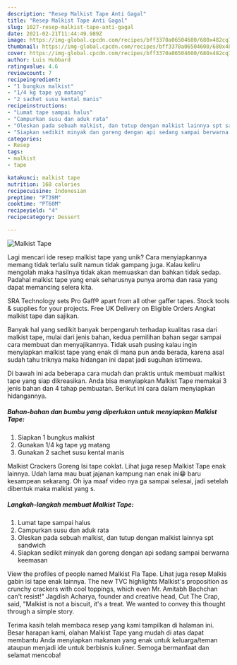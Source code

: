```yaml
---
description: "Resep Malkist Tape Anti Gagal"
title: "Resep Malkist Tape Anti Gagal"
slug: 1027-resep-malkist-tape-anti-gagal
date: 2021-02-21T11:44:49.989Z
image: https://img-global.cpcdn.com/recipes/bff3370a06504600/680x482cq70/malkist-tape-foto-resep-utama.jpg
thumbnail: https://img-global.cpcdn.com/recipes/bff3370a06504600/680x482cq70/malkist-tape-foto-resep-utama.jpg
cover: https://img-global.cpcdn.com/recipes/bff3370a06504600/680x482cq70/malkist-tape-foto-resep-utama.jpg
author: Luis Hubbard
ratingvalue: 4.6
reviewcount: 7
recipeingredient:
- "1 bungkus malkist"
- "1/4 kg tape yg matang"
- "2 sachet susu kental manis"
recipeinstructions:
- "Lumat tape sampai halus"
- "Campurkan susu dan aduk rata"
- "Oleskan pada sebuah malkist, dan tutup dengan malkist lainnya spt sandwich"
- "Siapkan sedikit minyak dan goreng dengan api sedang sampai berwarna keemasan"
categories:
- Resep
tags:
- malkist
- tape

katakunci: malkist tape 
nutrition: 168 calories
recipecuisine: Indonesian
preptime: "PT39M"
cooktime: "PT60M"
recipeyield: "4"
recipecategory: Dessert

---
```



![Malkist Tape](https://img-global.cpcdn.com/recipes/bff3370a06504600/680x482cq70/malkist-tape-foto-resep-utama.jpg)

Lagi mencari ide resep malkist tape yang unik? Cara menyiapkannya memang tidak terlalu sulit namun tidak gampang juga. Kalau keliru mengolah maka hasilnya tidak akan memuaskan dan bahkan tidak sedap. Padahal malkist tape yang enak seharusnya punya aroma dan rasa yang dapat memancing selera kita.

SRA Technology sets Pro Gaff® apart from all other gaffer tapes. Stock tools &amp; supplies for your projects. Free UK Delivery on Eligible Orders Angkat malkist tape dan sajikan.

Banyak hal yang sedikit banyak berpengaruh terhadap kualitas rasa dari malkist tape, mulai dari jenis bahan, kedua pemilihan bahan segar sampai cara membuat dan menyajikannya. Tidak usah pusing kalau ingin menyiapkan malkist tape yang enak di mana pun anda berada, karena asal sudah tahu triknya maka hidangan ini dapat jadi suguhan istimewa.


Di bawah ini ada beberapa cara mudah dan praktis untuk membuat malkist tape yang siap dikreasikan. Anda bisa menyiapkan Malkist Tape memakai 3 jenis bahan dan 4 tahap pembuatan. Berikut ini cara dalam menyiapkan hidangannya.

<!--inarticleads1-->

##### Bahan-bahan dan bumbu yang diperlukan untuk menyiapkan Malkist Tape:

1. Siapkan 1 bungkus malkist
1. Gunakan 1/4 kg tape yg matang
1. Gunakan 2 sachet susu kental manis


Malkist Crackers Goreng Isi tape coklat. Lihat juga resep Malkist Tape enak lainnya. Udah lama mau buat jajanan kampung nan enak ini😁 baru kesampean sekarang. Oh iya maaf video nya ga sampai selesai, jadi setelah dibentuk maka malkist yang s. 

<!--inarticleads2-->

##### Langkah-langkah membuat Malkist Tape:

1. Lumat tape sampai halus
1. Campurkan susu dan aduk rata
1. Oleskan pada sebuah malkist, dan tutup dengan malkist lainnya spt sandwich
1. Siapkan sedikit minyak dan goreng dengan api sedang sampai berwarna keemasan


View the profiles of people named Malkist Fla Tape. Lihat juga resep Malkis gabin isi tape enak lainnya. The new TVC highlights Malkist&#39;s proposition as crunchy crackers with cool toppings, which even Mr. Amitabh Bachchan can&#39;t resist!&#34; Jagdish Acharya, founder and creative head, Cut The Crap, said, &#34;Malkist is not a biscuit, it&#39;s a treat. We wanted to convey this thought through a simple story. 

Terima kasih telah membaca resep yang kami tampilkan di halaman ini. Besar harapan kami, olahan Malkist Tape yang mudah di atas dapat membantu Anda menyiapkan makanan yang enak untuk keluarga/teman ataupun menjadi ide untuk berbisnis kuliner. Semoga bermanfaat dan selamat mencoba!
